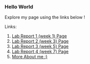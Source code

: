 ### **Hello World**
Explore my page using the links below !

 Links:    
1. [Lab Report 1 (week 1) Page](https://mannat-gill.github.io/cse15l-lab-reports/lab-report-1-week-0.html)
2. [Lab Report 2 (week 3) Page](https://mannat-gill.github.io/cse15l-lab-reports/lab-report-2-week-3.html)
3. [Lab Report 3 (week 5) Page](https://mannat-gill.github.io/cse15l-lab-reports/lab-report-3-week-5.html)
4. [Lab Report 4 (week 7) Page](/Users/mannat/Documents/GitHub/cse15l-lab-reports/lab-report-4-week-6.md)
5. [ More About me :)](https://mannat-gill.github.io/cse15l-lab-reports/trial.html)

